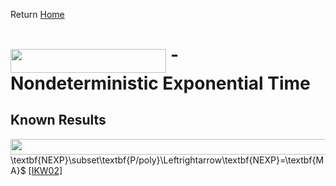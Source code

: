 Return [Home](https://matthewkatzman.github.io/notes/notes.html)

# <img src="/notes/classes/tex/b8a46d1149f0773e4a90f717a2cc5d2c.svg?invert_in_darkmode&sanitize=true" align="middle" width="249.27680909999992pt" height="37.80850590000001pt"/> - Nondeterministic Exponential Time

## Known Results

<img src="/notes/classes/tex/d0fb47c09b42448e83e57a711561c4a6.svg?invert_in_darkmode&sanitize=true" align="middle" width="653.3811603pt" height="24.65753399999998pt"/>\textbf{NEXP}\subset\textbf{P/poly}\Leftrightarrow\textbf{NEXP}=\textbf{MA}$ [\[IKW02\]](https://matthewkatzman.github.io/notes/papers/easyWitness.html)
